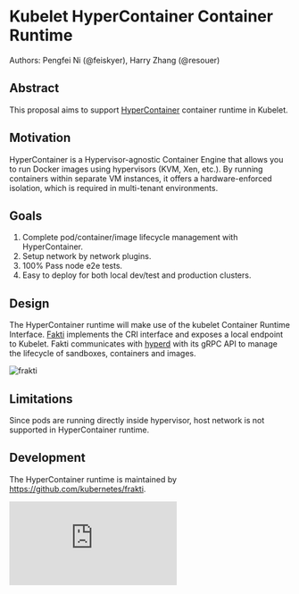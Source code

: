 Kubelet HyperContainer Container Runtime
=======================================

Authors: Pengfei Ni (@feiskyer), Harry Zhang (@resouer)

## Abstract

This proposal aims to support [HyperContainer](http://hypercontainer.io) container
runtime in Kubelet.

## Motivation

HyperContainer is a Hypervisor-agnostic Container Engine that allows you to run Docker images using
hypervisors (KVM, Xen, etc.). By running containers within separate VM instances, it offers a
hardware-enforced isolation, which is required in multi-tenant environments.

## Goals

1. Complete pod/container/image lifecycle management with HyperContainer.
2. Setup network by network plugins.
3. 100% Pass node e2e tests.
4. Easy to deploy for both local dev/test and production clusters.

## Design

The HyperContainer runtime will make use of the kubelet Container Runtime Interface. [Fakti](https://github.com/kubernetes/frakti) implements the CRI interface and exposes
a local endpoint to Kubelet. Fakti communicates with [hyperd](https://github.com/hyperhq/hyperd)
with its gRPC API to manage the lifecycle of sandboxes, containers and images.

![frakti](https://cloud.githubusercontent.com/assets/676637/18940978/6e3e5384-863f-11e6-9132-b638d862fd09.png)

## Limitations

Since pods are running directly inside hypervisor, host network is not supported in HyperContainer
runtime.

## Development

The HyperContainer runtime is maintained by <https://github.com/kubernetes/frakti>.



<!-- BEGIN MUNGE: GENERATED_ANALYTICS -->
[![Analytics](https://kubernetes-site.appspot.com/UA-36037335-10/GitHub/docs/proposals/kubelet-hypercontainer-runtime.md?pixel)]()
<!-- END MUNGE: GENERATED_ANALYTICS -->
